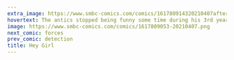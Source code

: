 ```yaml
---
extra_image: https://www.smbc-comics.com/comics/161780914320210407after.png
hovertext: The antics stopped being funny some time during his 3rd year of college, but he didn't know how to stop.
image: https://www.smbc-comics.com/comics/1617809053-20210407.png
next_comic: forces
prev_comic: detection
title: Hey Girl
---
```



